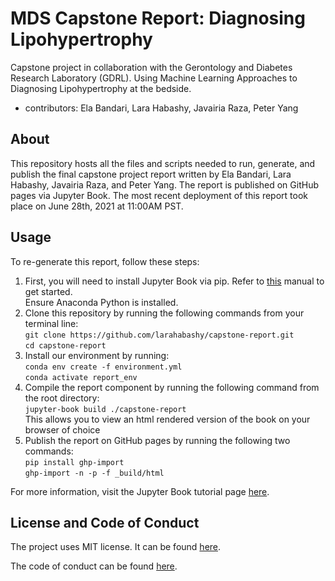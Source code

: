 # MDS Capstone Report: Diagnosing Lipohypertrophy
Capstone project in collaboration with the Gerontology and Diabetes Research Laboratory (GDRL). Using Machine Learning Approaches to Diagnosing Lipohypertrophy at the bedside.
  - contributors: Ela Bandari, Lara Habashy, Javairia Raza, Peter Yang

## About
This repository hosts all the files and scripts needed to run, generate, and publish the final capstone project report written by Ela Bandari, Lara Habashy, Javairia Raza, and Peter Yang. The report is published on GitHub pages via Jupyter Book. The most recent deployment of this report took place on June 28th, 2021 at 11:00AM PST. 

## Usage
To re-generate this report, follow these steps:
1. First, you will need to install Jupyter Book via pip. Refer to [this](https://jupyterbook.org/intro.html) manual to get started. <br> Ensure Anaconda Python is installed.
2. Clone this repository by running the following commands from your terminal line:
<br>`git clone https://github.com/larahabashy/capstone-report.git`
<br>`cd capstone-report`
3. Install our environment by running:
<br>`conda env create -f environment.yml`
<br>`conda activate report_env`
4. Compile the report component by running the following command from the root directory:
<br>`jupyter-book build ./capstone-report` <br> This allows you to view an html rendered version of the book on your browser of choice
5. Publish the report on GitHub pages by running the following two commands:
<br> `pip install ghp-import`
<br> `ghp-import -n -p -f _build/html`

For more information, visit the Jupyter Book tutorial page [here](https://jupyterbook.org/start/your-first-book.html).

## License and Code of Conduct
The project uses MIT license. It can be found
[here](https://github.com/UBC-MDS/capstone-gdrl-lipo/blob/master/LICENSE).

The code of conduct can be found 
[here](https://github.com/UBC-MDS/capstone-gdrl-lipo/blob/master/CODE_OF_CONDUCT.md).


